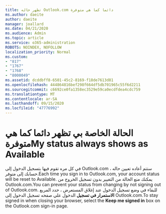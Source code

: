 ```yaml
---
title: تظهر حاله Outlook.com دائما كما هي متوفرة
ms.author: daeite
author: daeite
manager: joallard
ms.date: 04/21/2020
ms.audience: Admin
ms.topic: article
ms.service: o365-administration
ROBOTS: NOINDEX, NOFOLLOW
localization_priority: Normal
ms.custom:
- "817"
- "1767"
- "1768"
- "8000049"
ms.assetid: dcddbff8-6501-45c2-8169-f18de7613d81
ms.openlocfilehash: 444864816bef298f664df5db701965c55f6d2211
ms.sourcegitcommit: c6692ce0fa1358ec3529e59ca0ecdfdea4cdc759
ms.translationtype: MT
ms.contentlocale: ar-SA
ms.lasthandoff: 09/15/2020
ms.locfileid: "47776992"
---
```

# <a name="my-status-always-shows-as-available"></a><span data-ttu-id="8ab7d-102">الحالة الخاصة بي تظهر دائما كما هي متوفرة</span><span class="sxs-lookup"><span data-stu-id="8ab7d-102">My status always shows as Available</span></span>

<span data-ttu-id="8ab7d-103">في كل مره تقوم فيها بتسجيل الدخول إلى Outlook.com ، ستتم أعاده تعيين حاله حسابك إلى متوفر.</span><span class="sxs-lookup"><span data-stu-id="8ab7d-103">Each time you sign in to Outlook.com, your account status will be reset to Available.</span></span> <span data-ttu-id="8ab7d-104">يمكنك منع الحالة من التغيير بدون تسجيل الخروج من Outlook.com.</span><span class="sxs-lookup"><span data-stu-id="8ab7d-104">You can prevent your status from changing by not signing out of Outlook.com.</span></span> <span data-ttu-id="8ab7d-105">للبقاء في وضع تسجيل الدخول عند إغلاق المستعرض ، حدد المربع **الاستمرار في تسجيل** الدخول علي صفحه تسجيل الدخول إلى Outlook.com.</span><span class="sxs-lookup"><span data-stu-id="8ab7d-105">To stay signed in when closing your browser, select the **Keep me signed in** box on the Outlook.com sign-in page.</span></span>

